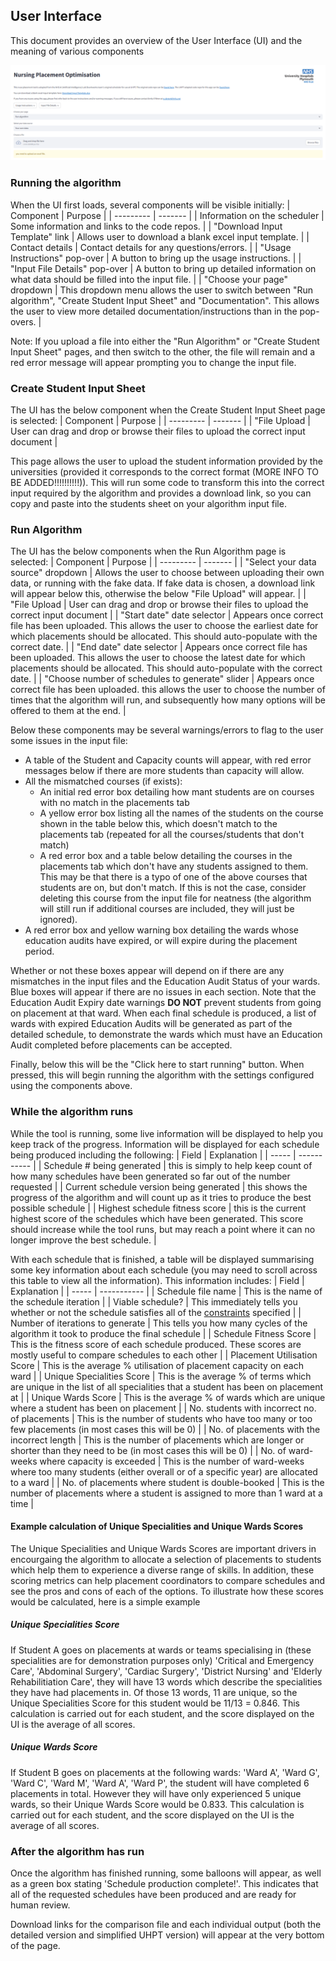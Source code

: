 ## User Interface
This document provides an overview of the User Interface (UI) and the meaning of various components

![UIOverview](ui_overview.png)
### Running the algorithm
When the UI first loads, several components will be visible initially:
| Component | Purpose |
| --------- | ------- |
| Information on the scheduler | Some information and links to the code repos. |
| "Download Input Template" link | Allows user to download a blank excel input template. |
| Contact details | Contact details for any questions/errors. |
| "Usage Instructions" pop-over | A button to bring up the usage instructions. |
| "Input File Details" pop-over | A button to bring up detailed information on what data should be filled into the input file. |
| "Choose your page" dropdown | This dropdown menu allows the user to switch between "Run algorithm", "Create Student Input Sheet" and "Documentation". This allows the user to view more detailed documentation/instructions than in the pop-overs. |

Note: If you upload a file into either the "Run Algorithm" or "Create Student Input Sheet" pages, and then switch to the other, the file will remain and a red error message will appear prompting you to change the input file.

### Create Student Input Sheet
The UI has the below component when the Create Student Input Sheet page is selected:
| Component | Purpose |
| --------- | ------- |
| "File Upload | User can drag and drop or browse their files to upload the correct input document |

This page allows the user to upload the student information provided by the universities (provided it corresponds to the correct format (MORE INFO TO BE ADDED!!!!!!!!!!)).  This will run some code to transform this into the correct input required by the algorithm and provides a download link, so you can copy and paste into the students sheet on your algorithm input file.

### Run Algorithm
The UI has the below components when the Run Algorithm page is selected:
| Component | Purpose |
| --------- | ------- |
| "Select your data source" dropdown | Allows the user to choose between uploading their own data, or running with the fake data.  If fake data is chosen, a download link will appear below this, otherwise the below "File Upload" will appear. |
| "File Upload | User can drag and drop or browse their files to upload the correct input document |
| "Start date" date selector | Appears once correct file has been uploaded. This allows the user to choose the earliest date for which placements should be allocated. This should auto-populate with the correct date. |
| "End date" date selector | Appears once correct file has been uploaded. This allows the user to choose the latest date for which placements should be allocated. This should auto-populate with the correct date.  |
| "Choose number of schedules to generate" slider | Appears once correct file has been uploaded. this allows the user to choose the number of times that the algorithm will run, and subsequently how many options will be offered to them at the end. |

Below these components may be several warnings/errors to flag to the user some issues in the input file:
- A table of the Student and Capacity counts will appear, with red error messages below if there are more students than capacity will allow.
- All the mismatched courses (if exists):
    - An initial red error box detailing how mant students are on courses with no match in the placements tab
    - A yellow error box listing all the names of the students on the course shown in the table below this, which doesn't match to the placements tab (repeated for all the courses/students that don't match)
    - A red error box and a table below detailing the courses in the placements tab which don't have any students assigned to them.  This may be that there is a typo of one of the above courses that students are on, but don't match.  If this is not the case, consider deleting this course from the input file for neatness (the algorithm will still run if additional courses are included, they will just be ignored).
- A red error box and yellow warning box detailing the wards whose education audits have expired, or will expire during the placement period. 

Whether or not these boxes appear will depend on if there are any mismatches in the input files and the Education Audit Status of your wards. Blue boxes will appear if there are no issues in each section. Note that the Education Audit Expiry date warnings **DO NOT** prevent students from going on placement at that ward. When each final schedule is produced, a list of wards with expired Education Audits will be generated as part of the detailed schedule, to demonstrate the wards which must have an Education Audit completed before placements can be accepted.

Finally, below this will be the "Click here to start running" button. When pressed, this will begin running the algorithm with the settings configured using the components above.

### While the algorithm runs
While the tool is running, some live information will be displayed to help you keep track of the progress. Information will be displayed for each schedule being produced including the following:
| Field | Explanation |
| ----- | ----------- |
| Schedule # being generated | this is simply to help keep count of how many schedules have been generated so far out of the number requested |
| Current schedule version being generated | this shows the progress of the algorithm and will count up as it tries to produce the best possible schedule |
| Highest schedule fitness score | this is the current highest score of the schedules which have been generated. This score should increase while the tool runs, but may reach a point where it can no longer improve the best schedule. |

With each schedule that is finished, a table will be displayed summarising some key information about each schedule (you may need to scroll across this table to view all the information). This information includes:
| Field | Explanation |
| ----- | ----------- |
| Schedule file name | This is the name of the schedule iteration |
| Viable schedule? | This immediately tells you whether or not the schedule satisfies all of the [constraints](docs/constraints.md) specified |
| Number of iterations to generate | This tells you how many cycles of the algorithm it took to produce the final schedule |
| Schedule Fitness Score | This is the fitness score of each schedule produced. These scores are mostly useful to compare schedules to each other |
| Placement Utilisation Score | This is the average % utilisation of placement capacity on each ward |
| Unique Specialities Score | This is the average % of terms which are unique in the list of all specialities that a student has been on placement at |
| Unique Wards Score | This is the average % of wards which are unique where a student has been on placement |
| No. students with incorrect no. of placements | This is the number of students who have too many or too few placements (in most cases this will be 0) |
| No. of placements with the incorrect length  | This is the number of placements which are longer or shorter than they need to be (in most cases this will be 0) |
| No. of ward-weeks where capacity is exceeded | This is the number of ward-weeks where too many students (either overall or of a specific year) are allocated to a ward |
| No. of placements where student is double-booked | This is the number of placements where a student is assigned to more than 1 ward at a time |

#### Example calculation of Unique Specialities and Unique Wards Scores
The Unique Specialities and Unique Wards Scores are important drivers in encourgaing the algorithm to allocate a selection of placements to students which help them to experience a diverse range of skills. In addition, these scoring metrics can help placement coordinators to compare schedules and see the pros and cons of each of the options.
To illustrate how these scores would be calculated, here is a simple example

##### Unique Specialities Score
If Student A goes on placements at wards or teams specialising in (these specialities are for demonstration purposes only) 'Critical and Emergency Care', 'Abdominal Surgery', 'Cardiac Surgery', 'District Nursing' and 'Elderly Rehabilitiation Care', they will have 13 words which describe the specialities they have had placements in. Of those 13 words, 11 are unique, so the Unique Specialities Score for this student would be 11/13 = 0.846. This calculation is carried out for each student, and the score displayed on the UI is the average of all scores.

##### Unique Wards Score
If Student B goes on placements at the following wards: 'Ward A', 'Ward G', 'Ward C', 'Ward M', 'Ward A', 'Ward P', the student will have completed 6 placements in total. However they will have only experienced 5 unique wards, so their Unique Wards Score would be 0.833. This calculation is carried out for each student, and the score displayed on the UI is the average of all scores.

### After the algorithm has run
Once the algorithm has finished running, some balloons will appear, as well as a green box stating 'Schedule production complete!'. This indicates that all of the requested schedules have been produced and are ready for human review.

Download links for the comparison file and each individual output (both the detailed version and simplified UHPT version) will appear at the very bottom of the page.